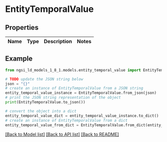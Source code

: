 # EntityTemporalValue


## Properties

Name | Type | Description | Notes
------------ | ------------- | ------------- | -------------

## Example

```python
from ngsi_ld_models_1_8_1.models.entity_temporal_value import EntityTemporalValue

# TODO update the JSON string below
json = "{}"
# create an instance of EntityTemporalValue from a JSON string
entity_temporal_value_instance = EntityTemporalValue.from_json(json)
# print the JSON string representation of the object
print(EntityTemporalValue.to_json())

# convert the object into a dict
entity_temporal_value_dict = entity_temporal_value_instance.to_dict()
# create an instance of EntityTemporalValue from a dict
entity_temporal_value_from_dict = EntityTemporalValue.from_dict(entity_temporal_value_dict)
```
[[Back to Model list]](../README.md#documentation-for-models) [[Back to API list]](../README.md#documentation-for-api-endpoints) [[Back to README]](../README.md)


